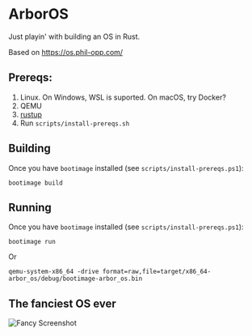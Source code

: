 # ArborOS

Just playin' with building an OS in Rust.

Based on https://os.phil-opp.com/

## Prereqs:

1. Linux. On Windows, WSL is suported. On macOS, try Docker?
1. QEMU
1. [rustup](https://rustup.rs/)
1. Run `scripts/install-prereqs.sh`

## Building

Once you have `bootimage` installed (see `scripts/install-prereqs.ps1`):

```
bootimage build
```

## Running

Once you have `bootimage` installed (see `scripts/install-prereqs.ps1`):

```
bootimage run
```

Or

```
qemu-system-x86_64 -drive format=raw,file=target/x86_64-arbor_os/debug/bootimage-arbor_os.bin
```

## The fanciest OS ever

![Fancy Screenshot](https://user-images.githubusercontent.com/7574/46517634-e881d200-c824-11e8-91fa-7934195503f4.png)
